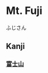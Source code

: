 # Mt. Fuji 
ふじさん

## Kanji
### [富](Kanji/kanji-dict/富.md)[士](Kanji/kanji-dict/士.md)[山](Vocabulary/山.md)